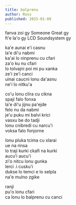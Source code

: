 ```yaml
---
title: balprenu
author: Ross
published: 2015-01-09
---
```


fanva zoi gy Someone Great gy  <br />
fi'e la'o gy LCD Soundsystem gy

ka'e aunai e'i casnu <br />
la'e di'u nabmi <br />
ka'ai lo ninprenu cu cfari  <br />
za'o ku nu cfari <br />
lo tolvajni poi mi pu xanka <br />
ze'i ze'i canci <br />
uinai caucni lonu da'asnu <br />
ne'i lo nitku'a <br />

co'u lonu clira cu cikna <br />
spaji falo fonxa <br />
la'e di'u jijnu pa'ejde <br />
felo nu da nabmi <br />
je'u puku mi balvi krici <br />
vasxu be do tadji <br />
lonu cnibredi cu narcu'i <br />
voksa falo fonjorne <br />

lonu pluka tcima cu xlarai <br />
ue na rinsa <br />
lo traji kurki ckafi na kurki <br />
aucu'i aucu'i <br />
zi'o nitcu lonu gunka <br />
lerci .i cusku'i <br />
dukse lo temci e lo selpla <br />
na'e mulno zgike <br />

ranji <br />
pu'o lonu cfari <br />
ca lonu lo balprenu cu canci <br />
